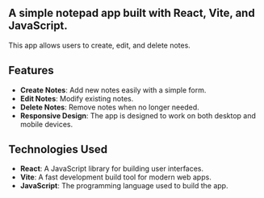 ## A simple notepad app built with React, Vite, and JavaScript. 
This app allows users to create, edit, and delete notes.

## Features

- **Create Notes**: Add new notes easily with a simple form.
- **Edit Notes**: Modify existing notes.
- **Delete Notes**: Remove notes when no longer needed.
- **Responsive Design**: The app is designed to work on both desktop and mobile devices.

## Technologies Used

- **React**: A JavaScript library for building user interfaces.
- **Vite**: A fast development build tool for modern web apps.
- **JavaScript**: The programming language used to build the app.
